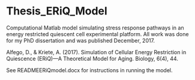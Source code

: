 # Thesis_ERiQ_Model
Computational Matlab model simulating stress response pathways in an energy restricted quiescent cell experimental platform. All work was done for my PhD dissertation and was published December, 2017.

Alfego, D., & Kriete, A. (2017). Simulation of Cellular Energy Restriction in Quiescence (ERiQ)—A Theoretical Model for Aging. Biology, 6(4), 44.

See READMEERiQmodel.docx for instructions in running the model.
